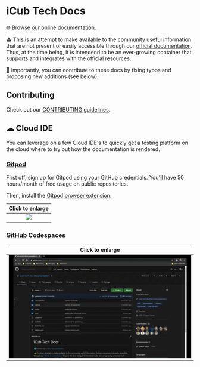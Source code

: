 iCub Tech Docs
==============

🌐 Browse our [online documentation](https://icub-tech-iit.github.io/documentation).

⚠ This is an attempt to make available to the community useful information that are not present or easily accessible through our [official documentation](http://wiki.icub.org/wiki/Main_Page). Thus, at the time being, it is intendend to be an ever-growing container that supports and integrates with the official resources.

📝 Importantly, you can contribute to these docs by fixing typos and proposing new additions (see below). 

## Contributing
Check out our [CONTRIBUTING guidelines](./.github/CONTRIBUTING.md).

## ☁ Cloud IDE
You can leverage on a few Cloud IDE's to quickly get a testing platform on the cloud where to try out how the documentation is rendered.

### [Gitpod](https://www.gitpod.io) 
First off, sign up for Gitpod using your GitHub credentials. You'll have 50 hours/month of free usage on public repositories.

Then, install the [Gitpod browser extension](https://www.gitpod.io/docs/browser-extension).

| Click to enlarge |
| :---: |
| ![](./assets/gitpod.gif) |

### [GitHub Codespaces](https://github.com/features/codespaces)

| Click to enlarge |
| :---: |
| ![](./assets/codespaces.gif) |
